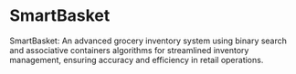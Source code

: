 # SmartBasket
SmartBasket: An advanced grocery inventory system using binary search and associative containers algorithms for streamlined inventory management, ensuring accuracy and efficiency in retail operations.
